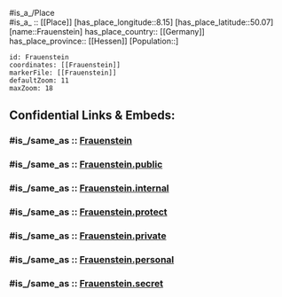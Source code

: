﻿---
confidential: public
isDeleted: false
location:
- 50.07
- 8.15
mapmarker: city
mapzoom:
- 7
- 12
SpocWebEntityId: 30238
tags:
- geo/City
type: City
---

#is_a_/Place  
#is_a_ :: [[Place]] 
[has_place_longitude::8.15] 
[has_place_latitude::50.07] 
[name::Frauenstein] 
has_place_country:: [[Germany]]  
has_place_province:: [[Hessen]] 
[Population::] 



```leaflet
id: Frauenstein
coordinates: [[Frauenstein]] 
markerFile: [[Frauenstein]] 
defaultZoom: 11 
maxZoom: 18
```


## Confidential Links & Embeds: 

### #is_/same_as :: [Frauenstein](/_Standards/Earth/Continent/Europe/Europe~Central/Germany/Germany~West/Hessen/counties~Hessen/Wiesbaden/boroughs~Wiesbaden/Frauenstein.md) 

### #is_/same_as :: [Frauenstein.public](/_public/Earth/Continent/Europe/Europe~Central/Germany/Germany~West/Hessen/counties~Hessen/Wiesbaden/boroughs~Wiesbaden/Frauenstein.public.md) 

### #is_/same_as :: [Frauenstein.internal](/_internal/Earth/Continent/Europe/Europe~Central/Germany/Germany~West/Hessen/counties~Hessen/Wiesbaden/boroughs~Wiesbaden/Frauenstein.internal.md) 

### #is_/same_as :: [Frauenstein.protect](/_protect/Earth/Continent/Europe/Europe~Central/Germany/Germany~West/Hessen/counties~Hessen/Wiesbaden/boroughs~Wiesbaden/Frauenstein.protect.md) 

### #is_/same_as :: [Frauenstein.private](/_private/Earth/Continent/Europe/Europe~Central/Germany/Germany~West/Hessen/counties~Hessen/Wiesbaden/boroughs~Wiesbaden/Frauenstein.private.md) 

### #is_/same_as :: [Frauenstein.personal](/_personal/Earth/Continent/Europe/Europe~Central/Germany/Germany~West/Hessen/counties~Hessen/Wiesbaden/boroughs~Wiesbaden/Frauenstein.personal.md) 

### #is_/same_as :: [Frauenstein.secret](/_secret/Earth/Continent/Europe/Europe~Central/Germany/Germany~West/Hessen/counties~Hessen/Wiesbaden/boroughs~Wiesbaden/Frauenstein.secret.md)

